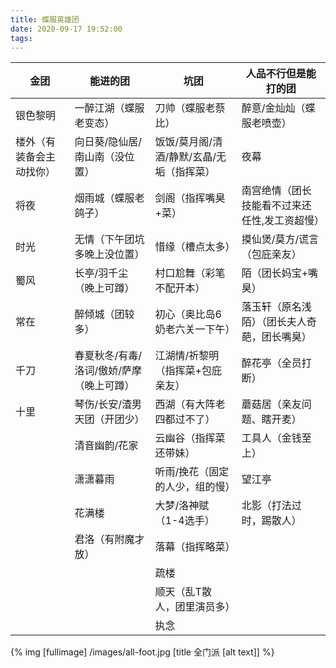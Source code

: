 ```yaml
---
title: 蝶服英雄团
date: 2020-09-17 19:52:00
tags:
---
```

|金团|能进的团|坑团|人品不行但是能打的团|
| -------------  | ------------- | ------------- | ------------- |
|银色黎明|一醉江湖（蝶服老变态）|刀帅（蝶服老蔡比）|醉意/金灿灿（蝶服老喷壶）|
|楼外（有装备会主动找你）|向日葵/隐仙居/南山南（没位置）|饭饭/莫月阁/清酒/静默/玄晶/无垢（指挥菜）|夜幕|
|将夜|烟雨城（蝶服老鸽子）|剑阁（指挥嘴臭+菜）|南宫绝情（团长技能看不过来还任性,发工资超慢）|
|时光|无情（下午团坑多晚上没位置）|惜缘（槽点太多）|摸仙煲/莫方/谎言（包庇亲友）|
|蜀风|长亭/羽千尘（晚上可蹲）|村口尬舞（彩笔不配开本）|陌（团长妈宝+嘴臭）|
|常在|醉倾城（团较多）|初心（奥比岛6奶老六关一下午）|落玉轩（原名浅陌）（团长夫人奇葩，团长嘴臭）|
|千刀|春夏秋冬/有毒/洛词/傲娇/萨摩（晚上可蹲）|江湖情/祈黎明（指挥菜+包庇亲友）|醉花亭（全员打断）|
|十里|琴伤/长安/渣男天团（开团少）|西湖（有大阵老四都过不了）|蘑菇居（亲友问题、瞎开麦）|
||清音幽韵/花家|云幽谷（指挥菜还带妹）|工具人（金钱至上）|
||潇潇暮雨|听雨/挽花（固定的人少，组的慢）|望江亭|
||花满楼|大梦/洛神赋（1-4选手）| 北影（打法过时，踢散人）|
||君洛（有附魔才放）|落幕（指挥略菜）||
|||疏楼||
|||顺天（乱T散人，团里演员多）||
|||执念||

{% img [fullimage] /images/all-foot.jpg [title 全门派 [alt text]] %}